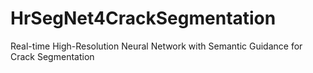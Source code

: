 # HrSegNet4CrackSegmentation
Real-time High-Resolution Neural Network with Semantic Guidance for Crack Segmentation
